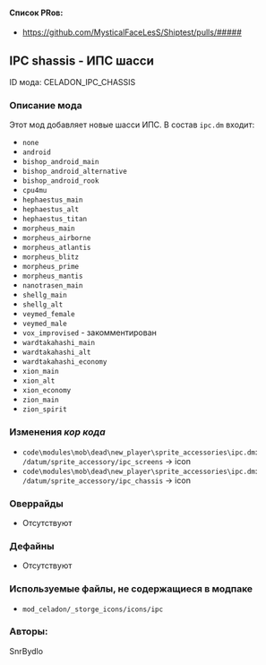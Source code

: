 

#### Список PRов:

- https://github.com/MysticalFaceLesS/Shiptest/pulls/#####
<!--
  Ссылки на PRы, связанные с модом:
  - Создание
  - Большие изменения
-->

<!-- Название мода. Не важно на русском или на английском. -->
## IPC shassis - ИПС шасси

ID мода: CELADON_IPC_CHASSIS
<!--
  Название модпака прописными буквами, СОЕДИНЁННЫМИ_ПОДЧЁРКИВАНИЕМ,
  которое ты будешь использовать для обозначения файлов.
-->

### Описание мода

Этот мод добавляет новые шасси ИПС.
В состав `ipc.dm` входит:
- `none`
- `android`
- `bishop_android_main`
- `bishop_android_alternative`
- `bishop_android_rook`
- `cpu4mu`
- `hephaestus_main`
- `hephaestus_alt`
- `hephaestus_titan`
- `morpheus_main`
- `morpheus_airborne`
- `morpheus_atlantis`
- `morpheus_blitz`
- `morpheus_prime`
- `morpheus_mantis`
- `nanotrasen_main`
- `shellg_main`
- `shellg_alt`
- `veymed_female`
- `veymed_male`
- `vox_improvised` - закомментирован
- `wardtakahashi_main`
- `wardtakahashi_alt`
- `wardtakahashi_economy`
- `xion_main`
- `xion_alt`
- `xion_economy`
- `zion_main`
- `zion_spirit`
<!--
  Что он делает, что добавляет: что, куда, зачем и почему - всё здесь.
  А также любая полезная информация.
-->

### Изменения *кор кода*

- `code\modules\mob\dead\new_player\sprite_accessories\ipc.dm`: `/datum/sprite_accessory/ipc_screens` -> icon
- `code\modules\mob\dead\new_player\sprite_accessories\ipc.dm`: `/datum/sprite_accessory/ipc_chassis` -> icon
<!--
  Если вы редактировали какие-либо процедуры или переменные в кор коде,
  они должны быть указаны здесь.
  Нужно указать и файл, и процедуры/переменные.

  Изменений нет - напиши "Отсутствуют"
-->

### Оверрайды

- Отсутствуют
<!--
  Если ты добавлял новый модульный оверрайд, его нужно указать здесь.
  Здесь указываются оверрайды в твоём моде и папке `_master_files`

  Изменений нет - напиши "Отсутствуют"
-->

### Дефайны

- Отсутствуют
<!--
  Если требовалось добавить какие-либо дефайны, укажи файлы,
  в которые ты их добавил, а также перечисли имена.
  И то же самое, если ты используешь дефайны, определённые другим модом.

  Не используешь - напиши "Отсутствуют"
-->

### Используемые файлы, не содержащиеся в модпаке

- `mod_celadon/_storge_icons/icons/ipc`
<!--
  Будь то немодульный файл или модульный файл, который не содержится в папке,
  принадлежащей этому конкретному моду, он должен быть упомянут здесь.
  Хорошими примерами являются иконки или звуки, которые используются одновременно
  несколькими модулями, или что-либо подобное.
-->

### Авторы:

SnrBydlo
<!--
  Здесь находится твой никнейм
  Если работал совместно - никнеймы тех, кто помогал.
  В случае порта чего-либо должна быть ссылка на источник.
-->
